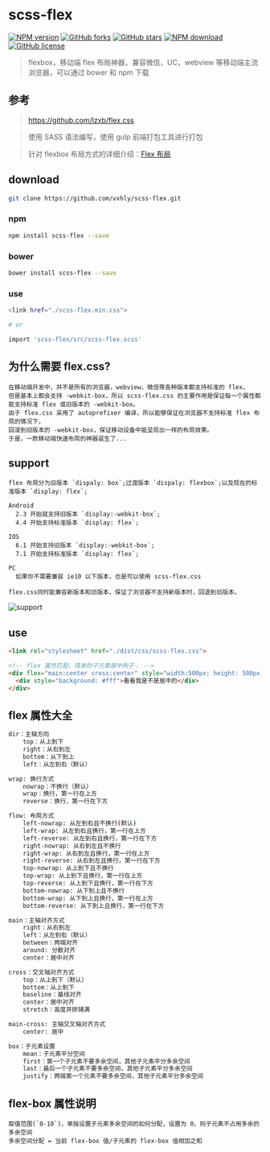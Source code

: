 # scss-flex

[![NPM version](https://img.shields.io/npm/v/scss-flex.svg?style=flat-square)](https://vxhly.github.io/2016/08/flexbox-layout/) [![GitHub forks](https://img.shields.io/github/forks/vxhly/scss-flex.svg)](https://github.com/vxhly/scss-flex/network) [![GitHub stars](https://img.shields.io/github/stars/vxhly/scss-flex.svg)](https://github.com/vxhly/scss-flex/stargazers) [![NPM download](https://img.shields.io/npm/dm/scss-flex.svg?style=flat-square)](https://npmjs.org/package/scss-flex) [![GitHub license](https://img.shields.io/github/license/vxhly/scss-flex.svg)](https://github.com/vxhly/scss-flex/blob/master/LICENSE)

> flexbox，移动端 flex 布局神器，兼容微信，UC，webview 等移动端主流浏览器，可以通过 bower 和 npm 下载

## 参考

> <https://github.com/lzxb/flex.css>

> 使用 SASS 语法编写，使用 gulp 前端打包工具进行打包

> 针对 flexbox 布局方式的详细介绍：[Flex 布局](https://vxhly.github.io/2016/08/11/flexbox-layout/)

## download

```bash
git clone https://github.com/vxhly/scss-flex.git
```

### npm

```bash
npm install scss-flex --save
```

### bower

```bash
bower install scss-flex --save
```

### use

```bash
<link href="./scss-flex.min.css">

# or

import 'scss-flex/src/scss-flex.scss'
```

## 为什么需要 flex.css?

```
在移动端开发中，并不是所有的浏览器，webview，微信等各种版本都支持标准的 flex，
但是基本上都会支持 -webkit-box，所以 scss-flex.css 的主要作用是保证每一个属性都能支持标准 flex 或旧版本的 -webkit-box。
由于 flex.css 采用了 autoprefixer 编译，所以能够保证在浏览器不支持标准 flex 布局的情况下，
回滚到旧版本的 -webkit-box，保证移动设备中能呈现出一样的布局效果。
于是，一款移动端快速布局的神器诞生了...
```

## support

```
flex 布局分为旧版本 `dispaly: box`;过渡版本 `dispaly: flexbox`;以及现在的标准版本 `display: flex`;

Android
  2.3 开始就支持旧版本 `display:-webkit-box`;
  4.4 开始支持标准版本 `display: flex`;

IOS
  6.1 开始支持旧版本 `display:-webkit-box`;
  7.1 开始支持标准版本 `display: flex`;

PC
  如果你不需要兼容 ie10 以下版本，也是可以使用 scss-flex.css

flex.css同时能兼容新版本和旧版本，保证了浏览器不支持新版本时，回退到旧版本。
```

![support](https://github.com/vxhly/scss-flex/blob/master/img/caniuse.png)

## use

```html
<link rel="stylesheet" href="./dist/css/scss-flex.css">

<!-- flex 属性匹配，简单的子元素居中例子： -->
<div flex="main:center cross:center" style="width:500px; height: 500px; background: #108423">
  <div style="background: #fff">看看我是不是居中的</div>
</div>
```

## flex 属性大全

```bash
dir：主轴方向
    top：从上到下
    right：从右到左
    bottom：从下到上
    left：从左到右（默认）

wrap: 换行方式
    nowrap：不换行（默认）
    wrap：换行，第一行在上方
    reverse：换行，第一行在下方

flow: 布局方式
    left-nowrap: 从左到右且不换行(默认)
    left-wrap: 从左到右且换行，第一行在上方
    left-reverse: 从左到右且换行，第一行在下方
    right-nowrap: 从右到左且不换行
    right-wrap: 从右到左且换行，第一行在上方
    right-reverse: 从右到左且换行，第一行在下方
    top-nowrap: 从上到下且不换行
    top-wrap: 从上到下且换行，第一行在上方
    top-reverse: 从上到下且换行，第一行在下方
    bottom-nowrap: 从下到上且不换行
    bottom-wrap: 从下到上且换行，第一行在上方
    bottom-reverse: 从下到上且换行，第一行在下方

main：主轴对齐方式
    right：从右到左
    left：从左到右（默认）
    between：两端对齐
    around: 分散对齐
    center：居中对齐

cross：交叉轴对齐方式
    top：从上到下（默认）
    bottom：从上到下
    baseline：基线对齐
    center：居中对齐
    stretch：高度并排铺满

main-cross: 主轴交叉轴对齐方式
    center: 居中

box：子元素设置
    mean：子元素平分空间
    first：第一个子元素不要多余空间，其他子元素平分多余空间
    last：最后一个子元素不要多余空间，其他子元素平分多余空间
    justify：两端第一个元素不要多余空间，其他子元素平分多余空间
```

## flex-box 属性说明

```
取值范围(`0-10`)，单独设置子元素多余空间的如何分配，设置为 0，则子元素不占用多余的多余空间
多余空间分配 = 当前 flex-box 值/子元素的 flex-box 值相加之和
```
